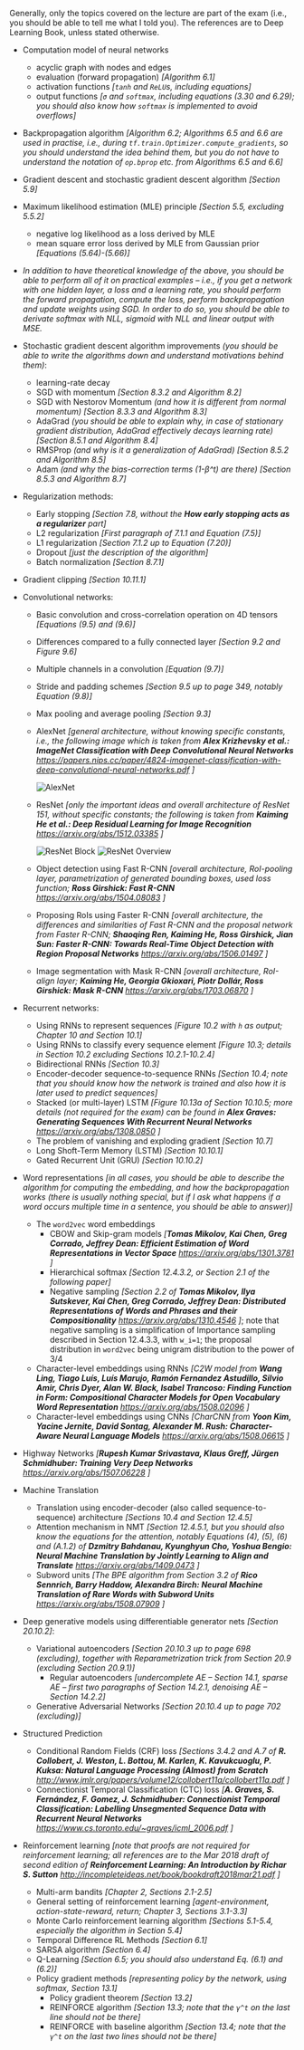 Generally, only the topics covered on the lecture are part of the exam
(i.e., you should be able to tell me what I told you). The references
are to Deep Learning Book, unless stated otherwise.

- Computation model of neural networks
    - acyclic graph with nodes and edges
    - evaluation (forward propagation) _[Algorithm 6.1]_
    - activation functions _[`tanh` and `ReLU`s, including equations]_
    - output functions _[`σ` and `softmax`, including equations (3.30 and 6.29);
      you should also know how `softmax` is implemented to avoid overflows]_

- Backpropagation algorithm *[Algorithm 6.2; Algorithms 6.5 and 6.6 are used in practise,
  i.e., during `tf.train.Optimizer.compute_gradients`, so you should understand the idea
  behind them, but you do not have to understand the notation of `op.bprop` etc. from
  Algorithms 6.5 and 6.6]*

- Gradient descent and stochastic gradient descent algorithm _[Section 5.9]_

- Maximum likelihood estimation (MLE) principle _[Section 5.5, excluding 5.5.2]_
    - negative log likelihood as a loss derived by MLE
    - mean square error loss derived by MLE from Gaussian prior _[Equations (5.64)-(5.66)]_

- _In addition to have theoretical knowledge of the above, you should be able to
  perform all of it on practical examples – i.e., if you get a network with one
  hidden layer, a loss and a learning rate, you should perform the forward
  propagation, compute the loss, perform backpropagation and update weights
  using SGD. In order to do so, you should be able to derivate softmax with NLL,
  sigmoid with NLL and linear output with MSE._

- Stochastic gradient descent algorithm improvements _(you should be able to
  write the algorithms down and understand motivations behind them)_:
    - learning-rate decay
    - SGD with momentum _[Section 8.3.2 and Algorithm 8.2]_
    - SGD with Nestorov Momentum _(and how it is different from normal momentum)_ _[Section 8.3.3 and Algorithm 8.3]_
    - AdaGrad _(you should be able to explain why, in case of stationary
      gradient distribution, AdaGrad effectively decays learning rate)_
      _[Section 8.5.1 and Algorithm 8.4]_
    - RMSProp _(and why is it a generalization of AdaGrad)_ _[Section 8.5.2 and Algorithm 8.5]_
    - Adam _(and why the bias-correction terms (1-β^t) are there)_ _[Section 8.5.3 and Algorithm 8.7]_

- Regularization methods:
    - Early stopping _[Section 7.8, without the **How early stopping acts as a regularizer** part]_
    - L2 regularization _[First paragraph of 7.1.1 and Equation (7.5)]_
    - L1 regularization _[Section 7.1.2 up to Equation (7.20)]_
    - Dropout _[just the description of the algorithm]_
    - Batch normalization _[Section 8.7.1]_

- Gradient clipping _[Section 10.11.1]_

- Convolutional networks:
    - Basic convolution and cross-correlation operation on 4D tensors _[Equations (9.5) and (9.6)]_
    - Differences compared to a fully connected layer _[Section 9.2 and Figure 9.6]_
    - Multiple channels in a convolution _[Equation (9.7)]_
    - Stride and padding schemes _[Section 9.5 up to page 349, notably Equation (9.8)]_
    - Max pooling and average pooling _[Section 9.3]_
    - AlexNet _[general architecture, without knowing specific constants, i.e.,
      the following image which is taken from **Alex Krizhevsky et al.: ImageNet
      Classification with Deep Convolutional Neural Networks**
      https://papers.nips.cc/paper/4824-imagenet-classification-with-deep-convolutional-neural-networks.pdf ]_

      ![AlexNet](https://ufal.mff.cuni.cz/~straka/courses/npfl114/1718/exam/images/alexnet.svg)
    - ResNet _[only the important ideas and overall architecture of ResNet 151,
      without specific constants; the following is taken from **Kaiming He et
      al.: Deep Residual Learning for Image Recognition**
      https://arxiv.org/abs/1512.03385 ]_

      ![ResNet Block](https://ufal.mff.cuni.cz/~straka/courses/npfl114/1718/exam/images/resnet-block.svg)
      ![ResNet Overview](https://ufal.mff.cuni.cz/~straka/courses/npfl114/1718/exam/images/resnet-table.svg)
    - Object detection using Fast R-CNN _[overall architecture, RoI-pooling
      layer, parametrization of generated bounding boxes, used loss function;
      **Ross Girshick: Fast R-CNN** https://arxiv.org/abs/1504.08083 ]_
    - Proposing RoIs using Faster R-CNN _[overall architecture, the differences
      and similarities of Fast R-CNN and the proposal network from Faster R-CNN;
      **Shaoqing Ren, Kaiming He, Ross Girshick, Jian Sun: Faster R-CNN: Towards
      Real-Time Object Detection with Region Proposal Networks**
      https://arxiv.org/abs/1506.01497 ]_
    - Image segmentation with Mask R-CNN _[overall architecture, RoI-align layer;
      **Kaiming He, Georgia Gkioxari, Piotr Dollár, Ross Girshick: Mask R-CNN** https://arxiv.org/abs/1703.06870 ]_

- Recurrent networks:
    - Using RNNs to represent sequences _[Figure 10.2 with `h` as output;
      Chapter 10 and Section 10.1]_
    - Using RNNs to classify every sequence element _[Figure 10.3; details in
      Section 10.2 excluding Sections 10.2.1-10.2.4]_
    - Bidirectional RNNs _[Section 10.3]_
    - Encoder-decoder sequence-to-sequence RNNs _[Section 10.4; note that you
      should know how the network is trained and also how it is later used to
      predict sequences]_
    - Stacked (or multi-layer) LSTM _[Figure 10.13a of Section 10.10.5; more
      details (not required for the exam) can be found in **Alex Graves:
      Generating Sequences With Recurrent Neural Networks**
      https://arxiv.org/abs/1308.0850 ]_
    - The problem of vanishing and exploding gradient _[Section 10.7]_
    - Long Shoft-Term Memory (LSTM) _[Section 10.10.1]_
    - Gated Recurrent Unit (GRU) _[Section 10.10.2]_

- Word representations _[in all cases, you should be able to describe the
  algorithm for computing the embedding, and how the backpropagation works
  (there is usually nothing special, but if I ask what happens if a word occurs
  multiple time in a sentence, you should be able to answer)]_
    - The `word2vec` word embeddings
        - CBOW and Skip-gram models _[**Tomas Mikolov, Kai Chen, Greg Corrado,
          Jeffrey Dean: Efficient Estimation of Word Representations in Vector
          Space** https://arxiv.org/abs/1301.3781 ]_
        - Hierarchical softmax _[Section 12.4.3.2, or Section 2.1 of the following paper]_
        - Negative sampling _[Section 2.2 of **Tomas Mikolov, Ilya Sutskever,
          Kai Chen, Greg Corrado, Jeffrey Dean: Distributed Representations of
          Words and Phrases and their Compositionality**
          https://arxiv.org/abs/1310.4546 ]_; note that negative sampling is
          a simplification of Importance sampling described in Section 12.4.3.3,
          with `w_i=1`; the proposal distribution in `word2vec` being unigram
          distribution to the power of 3/4
    - Character-level embeddings using RNNs _[C2W model from **Wang Ling, Tiago
      Luís, Luís Marujo, Ramón Fernandez Astudillo, Silvio Amir, Chris Dyer,
      Alan W. Black, Isabel Trancoso: Finding Function in Form: Compositional
      Character Models for Open Vocabulary Word Representation**
      https://arxiv.org/abs/1508.02096 ]_
    - Character-level embeddings using CNNs _[CharCNN from **Yoon Kim, Yacine
      Jernite, David Sontag, Alexander M. Rush: Character-Aware Neural Language
      Models** https://arxiv.org/abs/1508.06615 ]_

- Highway Networks _[**Rupesh Kumar Srivastava, Klaus Greff, Jürgen Schmidhuber:
  Training Very Deep Networks** https://arxiv.org/abs/1507.06228 ]_

- Machine Translation
    - Translation using encoder-decoder (also called sequence-to-sequence)
      architecture _[Sections 10.4 and Section 12.4.5]_
    - Attention mechanism in NMT _[Section 12.4.5.1, but you should also know
      the equations for the attention, notably Equations (4), (5), (6) and
      (A.1.2) of **Dzmitry Bahdanau, Kyunghyun Cho, Yoshua Bengio: Neural
      Machine Translation by Jointly Learning to Align and Translate**
      https://arxiv.org/abs/1409.0473 ]_
    - Subword units _[The BPE algorithm from Section 3.2 of **Rico Sennrich,
      Barry Haddow, Alexandra Birch: Neural Machine Translation of Rare Words
      with Subword Units** https://arxiv.org/abs/1508.07909 ]_

- Deep generative models using differentiable generator nets _[Section 20.10.2]_:
    - Variational autoencoders _[Section 20.10.3 up to page 698 (excluding),
      together with Reparametrization trick from Section 20.9 (excluding Section
      20.9.1)]_
        - Regular autoencoders _[undercomplete AE – Section 14.1, sparse AE
          – first two paragraphs of Section 14.2.1, denoising AE – Section
          14.2.2]_
    - Generative Adversarial Networks _[Section 20.10.4 up to page 702 (excluding)]_

- Structured Prediction
    - Conditional Random Fields (CRF) loss _[Sections 3.4.2 and A.7 of **R.
      Collobert, J. Weston, L. Bottou, M. Karlen, K. Kavukcuoglu, P. Kuksa:
      Natural Language Processing (Almost) from Scratch**
      http://www.jmlr.org/papers/volume12/collobert11a/collobert11a.pdf ]_
    - Connectionist Temporal Classification (CTC) loss *[**A. Graves, S.
      Fernández, F. Gomez, J. Schmidhuber: Connectionist Temporal
      Classification: Labelling Unsegmented Sequence Data with Recurrent Neural
      Networks** https://www.cs.toronto.edu/~graves/icml_2006.pdf ]*

- Reinforcement learning _[note that proofs are not required for reinforcement
  learning; all references are to the Mar 2018 draft of second edition of
  **Reinforcement Learning: An Introduction by Richar S. Sutton**
  http://incompleteideas.net/book/bookdraft2018mar21.pdf ]_
    - Multi-arm bandits _[Chapter 2, Sections 2.1-2.5]_
    - General setting of reinforcement learning _[agent-environment, action-state-reward, return; Chapter 3, Sections 3.1-3.3]_
    - Monte Carlo reinforcement learning algorithm _[Sections 5.1-5.4, especially the algorithm in Section 5.4]_
    - Temporal Difference RL Methods _[Section 6.1]_
    - SARSA algorithm _[Section 6.4]_
    - Q-Learning _[Section 6.5; you should also understand Eq. (6.1) and (6.2)]_
    - Policy gradient methods _[representing policy by the network, using
      softmax, Section 13.1]_
        - Policy gradient theorem _[Section 13.2]_
        - REINFORCE algorithm _[Section 13.3; note that the `γ^t` on the last
          line should not be there]_
        - REINFORCE with baseline algorithm _[Section 13.4; note that the `γ^t`
          on the last two lines should not be there]_
